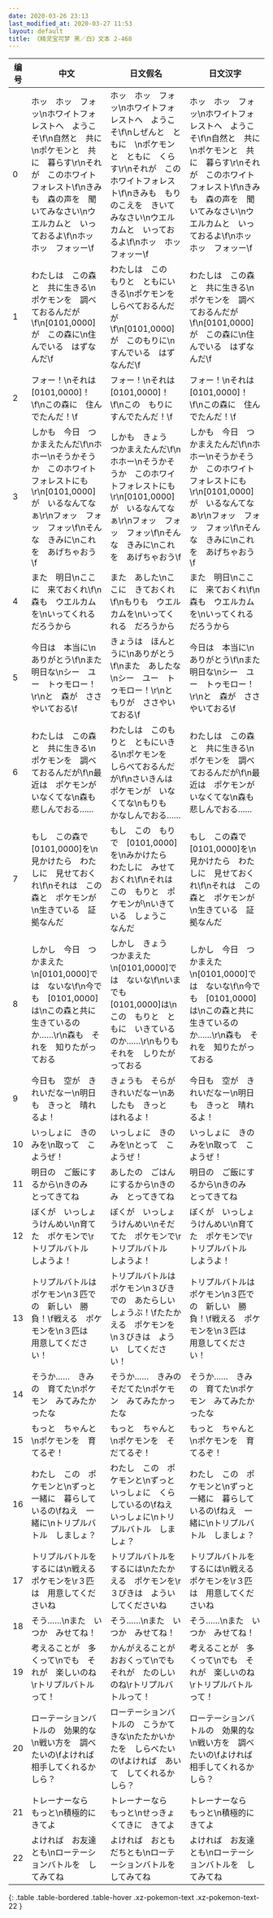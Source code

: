 ```yaml
---
date: 2020-03-26 23:13
last_modified_at: 2020-03-27 11:53
layout: default
title: 《精灵宝可梦 黑／白》文本 2-468
---
```

| 编号 | 中文 | 日文假名 | 日文汉字 |
| ---- | ---- | ---- | --- |
| 0 | ホッ　ホッ　フォッ\nホワイトフォレストへ　ようこそ\f\n自然と　共に　\nポケモンと　共に　暮らす\r\nそれが　このホワイトフォレスト\f\nきみも　森の声を　聞いてみなさい\nウエルカムと　いっておるよ\f\nホッ　ホッ　フォッー\f | ホッ　ホッ　フォッ\nホワイトフォレストへ　ようこそ\f\nしぜんと　ともに　\nポケモンと　ともに　くらす\r\nそれが　このホワイトフォレスト\f\nきみも　もりのこえを　きいてみなさい\nウエルカムと　いっておるよ\f\nホッ　ホッ　フォッー\f | ホッ　ホッ　フォッ\nホワイトフォレストへ　ようこそ\f\n自然と　共に　\nポケモンと　共に　暮らす\r\nそれが　このホワイトフォレスト\f\nきみも　森の声を　聞いてみなさい\nウエルカムと　いっておるよ\f\nホッ　ホッ　フォッー\f |
| 1 | わたしは　この森と　共に生きる\nポケモンを　調べておるんだが\f\n[0101,0000]が　この森に\n住んでいる　はずなんだ\f | わたしは　この　もりと　ともにいきる\nポケモンを　しらべておるんだが\f\n[0101,0000]が　このもりに\nすんでいる　はずなんだ\f | わたしは　この森と　共に生きる\nポケモンを　調べておるんだが\f\n[0101,0000]が　この森に\n住んでいる　はずなんだ\f |
| 2 | フォー！\nそれは　[0101,0000]！\f\nこの森に　住んでたんだ！\f | フォー！\nそれは　[0101,0000]！\f\nこの　もりに　すんでたんだ！\f | フォー！\nそれは　[0101,0000]！\f\nこの森に　住んでたんだ！\f |
| 3 | しかも　今日　つかまえたんだ\f\nホホー\nそうかそうか　このホワイトフォレストにも\r\n[0101,0000]が　いるなんてなぁ\r\nフォッ　フォッ　フォッ\f\nそんな　きみに\nこれを　あげちゃおう\f | しかも　きょう　つかまえたんだ\f\nホホー\nそうかそうか　このホワイトフォレストにも\r\n[0101,0000]が　いるなんてなぁ\r\nフォッ　フォッ　フォッ\f\nそんな　きみに\nこれを　あげちゃおう\f | しかも　今日　つかまえたんだ\f\nホホー\nそうかそうか　このホワイトフォレストにも\r\n[0101,0000]が　いるなんてなぁ\r\nフォッ　フォッ　フォッ\f\nそんな　きみに\nこれを　あげちゃおう\f |
| 4 | また　明日\nここに　来ておくれ\f\n森も　ウエルカムを\nいってくれる　だろうから | また　あした\nここに　きておくれ\f\nもりも　ウエルカムを\nいってくれる　だろうから | また　明日\nここに　来ておくれ\f\n森も　ウエルカムを\nいってくれる　だろうから |
| 5 | 今日は　本当に\nありがとう\f\nまた　明日な\nシー　ユー　トゥモロー！\r\nと　森が　ささやいておる\f | きょうは　ほんとうに\nありがとう\f\nまた　あしたな\nシー　ユー　トゥモロー！\r\nと　もりが　ささやいておる\f | 今日は　本当に\nありがとう\f\nまた　明日な\nシー　ユー　トゥモロー！\r\nと　森が　ささやいておる\f |
| 6 | わたしは　この森と　共に生きる\nポケモンを　調べておるんだが\f\n最近は　ポケモンが　いなくてな\n森も　悲しんでおる…… | わたしは　このもりと　ともにいきる\nポケモンを　しらべておるんだが\f\nさいきんは　ポケモンが　いなくてな\nもりも　かなしんでおる…… | わたしは　この森と　共に生きる\nポケモンを　調べておるんだが\f\n最近は　ポケモンが　いなくてな\n森も　悲しんでおる…… |
| 7 | もし　この森で　[0101,0000]を\n見かけたら　わたしに　見せておくれ\f\nそれは　この森と　ポケモンが\n生きている　証拠なんだ | もし　この　もりで　[0101,0000]を\nみかけたら　わたしに　みせておくれ\f\nそれは　この　もりと　ポケモンが\nいきている　しょうこ　なんだ | もし　この森で　[0101,0000]を\n見かけたら　わたしに　見せておくれ\f\nそれは　この森と　ポケモンが\n生きている　証拠なんだ |
| 8 | しかし　今日　つかまえた\n[0101,0000]では　ないな\f\n今でも　[0101,0000]は\nこの森と共に　生きているのか……\r\n森も　それを　知りたがっておる | しかし　きょう　つかまえた\n[0101,0000]では　ないな\f\nいまでも　[0101,0000]は\nこの　もりと　ともに　いきているのか……\r\nもりも　それを　しりたがっておる | しかし　今日　つかまえた\n[0101,0000]では　ないな\f\n今でも　[0101,0000]は\nこの森と共に　生きているのか……\r\n森も　それを　知りたがっておる |
| 9 | 今日も　空が　きれいだなー\n明日も　きっと　晴れるよ！ | きょうも　そらが　きれいだなー\nあしたも　きっと　はれるよ！ | 今日も　空が　きれいだなー\n明日も　きっと　晴れるよ！ |
| 10 | いっしょに　きのみを\n取って　こようぜ！ | いっしょに　きのみを\nとって　こようぜ！ | いっしょに　きのみを\n取って　こようぜ！ |
| 11 | 明日の　ご飯にするから\nきのみ　とってきてね | あしたの　ごはんにするから\nきのみ　とってきてね | 明日の　ご飯にするから\nきのみ　とってきてね |
| 12 | ぼくが　いっしょうけんめい\n育てた　ポケモンで\rトリプルバトル　しようよ！ | ぼくが　いっしょうけんめい\nそだてた　ポケモンで\rトリプルバトル　しようよ！ | ぼくが　いっしょうけんめい\n育てた　ポケモンで\rトリプルバトル　しようよ！ |
| 13 | トリプルバトルは　ポケモン\n３匹での　新しい　勝負！\f戦える　ポケモンを\n３匹は　用意してください！ | トリプルバトルは　ポケモン\n３びきでの　あたらしい　しょうぶ！\fたたかえる　ポケモンを\n３びきは　ようい　してください！ | トリプルバトルは　ポケモン\n３匹での　新しい　勝負！\f戦える　ポケモンを\n３匹は　用意してください！ |
| 14 | そうか……　きみの　育てた\nポケモン　みてみたかったな | そうか……　きみの　そだてた\nポケモン　みてみたかったな | そうか……　きみの　育てた\nポケモン　みてみたかったな |
| 15 | もっと　ちゃんと\nポケモンを　育てるぞ！ | もっと　ちゃんと\nポケモンを　そだてるぞ！ | もっと　ちゃんと\nポケモンを　育てるぞ！ |
| 16 | わたし　この　ポケモンと\nずっと　一緒に　暮らしているの\fねえ　一緒に\nトリプルバトル　しましょ？ | わたし　この　ポケモンと\nずっと　いっしょに　くらしているの\fねえ　いっしょに\nトリプルバトル　しましょ？ | わたし　この　ポケモンと\nずっと　一緒に　暮らしているの\fねえ　一緒に\nトリプルバトル　しましょ？ |
| 17 | トリプルバトルを　するには\n戦える　ポケモンを\r３匹は　用意してくださいね | トリプルバトルを　するには\nたたかえる　ポケモンを\r３びきは　ようい　してくださいね | トリプルバトルを　するには\n戦える　ポケモンを\r３匹は　用意してくださいね |
| 18 | そう……\nまた　いつか　みせてね！ | そう……\nまた　いつか　みせてね！ | そう……\nまた　いつか　みせてね！ |
| 19 | 考えることが　多くって\nでも　それが　楽しいのね\rトリプルバトルって！ | かんがえることが　おおくって\nでも　それが　たのしいのね\rトリプルバトルって！ | 考えることが　多くって\nでも　それが　楽しいのね\rトリプルバトルって！ |
| 20 | ローテーションバトルの　効果的な\n戦い方を　調べたいの\fよければ　相手してくれるかしら？ | ローテーションバトルの　こうかてきな\nたたかいかたを　しらべたいの\fよければ　あいて　してくれるかしら？ | ローテーションバトルの　効果的な\n戦い方を　調べたいの\fよければ　相手してくれるかしら？ |
| 21 | トレーナーなら　もっと\n積極的に　きてよ | トレーナーなら　もっと\nせっきょくてきに　きてよ | トレーナーなら　もっと\n積極的に　きてよ |
| 22 | よければ　お友達とも\nローテーションバトルを　してみてね | よければ　おともだちとも\nローテーションバトルを　してみてね | よければ　お友達とも\nローテーションバトルを　してみてね |
{: .table .table-bordered .table-hover .xz-pokemon-text .xz-pokemon-text-22 }